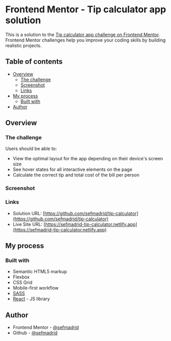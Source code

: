 # Frontend Mentor - Tip calculator app solution

This is a solution to the [Tip calculator app challenge on Frontend Mentor](https://www.frontendmentor.io/challenges/tip-calculator-app-ugJNGbJUX). Frontend Mentor challenges help you improve your coding skills by building realistic projects.

## Table of contents

- [Overview](#overview)
    - [The challenge](#the-challenge)
    - [Screenshot](#screenshot)
    - [Links](#links)
- [My process](#my-process)
    - [Built with](#built-with)
- [Author](#author)

## Overview

### The challenge

Users should be able to:

- View the optimal layout for the app depending on their device's screen size
- See hover states for all interactive elements on the page
- Calculate the correct tip and total cost of the bill per person

### Screenshot

### Links

- Solution URL: [https://github.com/sefmadrid/tip-calculator](https://github.com/sefmadrid/tip-calculator)
- Live Site URL: [https://sefmadrid-tip-calculator.netlify.app](https://sefmadrid-tip-calculator.netlify.app)

## My process

### Built with

- Semantic HTML5 markup
- Flexbox
- CSS Grid
- Mobile-first workflow
- [SASS](https://sass-lang.com)
- [React](https://reactjs.org) - JS library

## Author

- Frontend Mentor - [@sefmadrid](https://www.frontendmentor.io/profile/sefmadrid)
- Github - [@sefmadrid](https://github.com/sefmadrid)